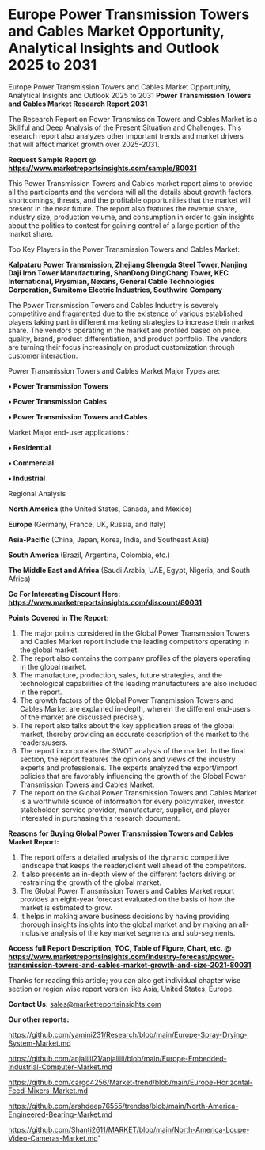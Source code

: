 # Europe Power Transmission Towers and Cables Market Opportunity, Analytical Insights and Outlook 2025 to 2031
Europe Power Transmission Towers and Cables Market Opportunity, Analytical Insights and Outlook 2025 to 2031
<strong>Power Transmission Towers and Cables Market Research Report 2031</strong>

The Research Report on Power Transmission Towers and Cables Market is a Skillful and Deep Analysis of the Present Situation and Challenges. This research report also analyzes other important trends and market drivers that will affect market growth over 2025-2031.

<strong>Request Sample Report @ <a href=https://www.marketreportsinsights.com/sample/80031>https://www.marketreportsinsights.com/sample/80031</a></strong>

This Power Transmission Towers and Cables market report aims to provide all the participants and the vendors will all the details about growth factors, shortcomings, threats, and the profitable opportunities that the market will present in the near future. The report also features the revenue share, industry size, production volume, and consumption in order to gain insights about the politics to contest for gaining control of a large portion of the market share.

Top Key Players in the Power Transmission Towers and Cables Market:

<strong>Kalpataru Power Transmission, Zhejiang Shengda Steel Tower, Nanjing Daji Iron Tower Manufacturing, ShanDong DingChang Tower, KEC International, Prysmian, Nexans, General Cable Technologies Corporation, Sumitomo Electric Industries, Southwire Company</strong>

The Power Transmission Towers and Cables Industry is severely competitive and fragmented due to the existence of various established players taking part in different marketing strategies to increase their market share. The vendors operating in the market are profiled based on price, quality, brand, product differentiation, and product portfolio. The vendors are turning their focus increasingly on product customization through customer interaction.

Power Transmission Towers and Cables Market Major Types are:

<strong>• Power Transmission Towers

• Power Transmission Cables

• Power Transmission Towers and Cables</strong>

Market Major end-user applications :

<strong>• Residential

• Commercial

• Industrial</strong>

Regional Analysis

</u><strong><b>North America</b></strong> (the United States, Canada, and Mexico)

<strong><b>Europe </b></strong>(Germany, France, UK, Russia, and Italy)

<strong><b>Asia-Pacific</b></strong> (China, Japan, Korea, India, and Southeast Asia)

<strong><b>South America</b></strong> (Brazil, Argentina, Colombia, etc.)

<strong><b>The Middle East and Africa</b></strong> (Saudi Arabia, UAE, Egypt, Nigeria, and South Africa)

<strong>Go For Interesting Discount Here: <a href=https://www.marketreportsinsights.com/discount/80031>https://www.marketreportsinsights.com/discount/80031</a></strong>

<strong>Points Covered in The Report:</strong>
<ol>
  <li>The major points considered in the Global Power Transmission Towers and Cables Market report include the leading competitors operating in the global market.</li>
  <li>The report also contains the company profiles of the players operating in the global market.</li>
  <li>The manufacture, production, sales, future strategies, and the technological capabilities of the leading manufacturers are also included in the report.</li>
  <li>The growth factors of the Global Power Transmission Towers and Cables Market are explained in-depth, wherein the different end-users of the market are discussed precisely.</li>
  <li>The report also talks about the key application areas of the global market, thereby providing an accurate description of the market to the readers/users.</li>
  <li>The report incorporates the SWOT analysis of the market. In the final section, the report features the opinions and views of the industry experts and professionals. The experts analyzed the export/import policies that are favorably influencing the growth of the Global Power Transmission Towers and Cables Market.</li>
  <li>The report on the Global Power Transmission Towers and Cables Market is a worthwhile source of information for every policymaker, investor, stakeholder, service provider, manufacturer, supplier, and player interested in purchasing this research document.</li>
</ol>
<strong>Reasons for Buying Global Power Transmission Towers and Cables Market Report:</strong>

<ol>
  <li>The report offers a detailed analysis of the dynamic competitive landscape that keeps the reader/client well ahead of the competitors.</li>
  <li>It also presents an in-depth view of the different factors driving or restraining the growth of the global market.</li>
  <li>The Global Power Transmission Towers and Cables Market report provides an eight-year forecast evaluated on the basis of how the market is estimated to grow.</li>
  <li>It helps in making aware business decisions by having providing thorough insights insights into the global market and by making an all-inclusive analysis of the key market segments and sub-segments.</li>
</ol>
<strong>Access full Report Description, TOC, Table of Figure, Chart, etc. @ <a href=https://www.marketreportsinsights.com/industry-forecast/power-transmission-towers-and-cables-market-growth-and-size-2021-80031>https://www.marketreportsinsights.com/industry-forecast/power-transmission-towers-and-cables-market-growth-and-size-2021-80031</a></strong>


Thanks for reading this article; you can also get individual chapter wise section or region wise report version like Asia, United States, Europe.

<strong>Contact Us:</strong>
sales@marketreportsinsights.com

<strong>Our other reports:</strong>

<a href=https://github.com/yamini231/Research/blob/main/Europe-Spray-Drying-System-Market.md>https://github.com/yamini231/Research/blob/main/Europe-Spray-Drying-System-Market.md</a>

<a href=https://github.com/anjaliiii21/anjaliiii/blob/main/Europe-Embedded-Industrial-Computer-Market.md>https://github.com/anjaliiii21/anjaliiii/blob/main/Europe-Embedded-Industrial-Computer-Market.md</a>

<a href=https://github.com/cargo4256/Market-trend/blob/main/Europe-Horizontal-Feed-Mixers-Market.md>https://github.com/cargo4256/Market-trend/blob/main/Europe-Horizontal-Feed-Mixers-Market.md</a>

<a href=https://github.com/arshdeep76555/trendss/blob/main/North-America-Engineered-Bearing-Market.md>https://github.com/arshdeep76555/trendss/blob/main/North-America-Engineered-Bearing-Market.md</a>

<a href=https://github.com/Shanti2611/MARKET/blob/main/North-America-Loupe-Video-Cameras-Market.md>https://github.com/Shanti2611/MARKET/blob/main/North-America-Loupe-Video-Cameras-Market.md</a>"
